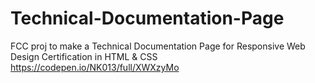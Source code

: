 # Technical-Documentation-Page
FCC proj to make a Technical Documentation Page for Responsive Web Design Certification in HTML & CSS
https://codepen.io/NK013/full/XWXzyMo
